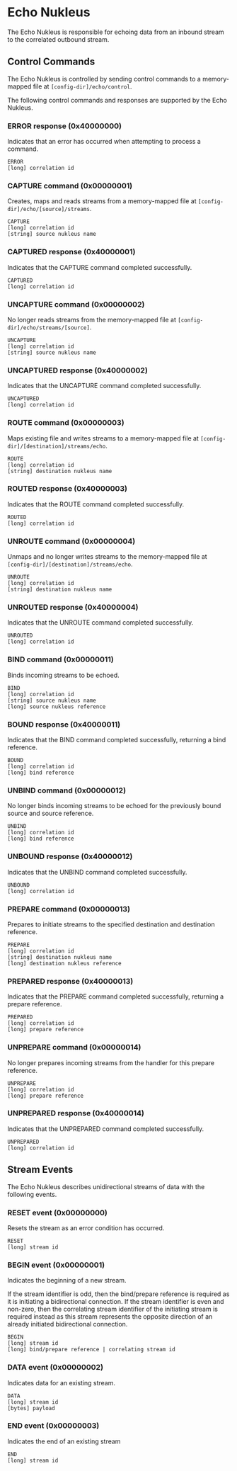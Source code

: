 # Echo Nukleus

The Echo Nukleus is responsible for echoing data from an inbound stream to the correlated outbound stream.

## Control Commands
The Echo Nukleus is controlled by sending control commands to a memory-mapped file at `[config-dir]/echo/control`.

The following control commands and responses are supported by the Echo Nukleus.

### ERROR response (0x40000000)
Indicates that an error has occurred when attempting to process a command. 

```
ERROR
[long] correlation id
```

### CAPTURE command (0x00000001)
Creates, maps and reads streams from a memory-mapped file at `[config-dir]/echo/[source]/streams`.

```
CAPTURE
[long] correlation id
[string] source nukleus name
```

### CAPTURED response (0x40000001)
Indicates that the CAPTURE command completed successfully. 

```
CAPTURED
[long] correlation id
```

### UNCAPTURE command (0x00000002)
No longer reads streams from the memory-mapped file at `[config-dir]/echo/streams/[source]`.

```
UNCAPTURE
[long] correlation id
[string] source nukleus name
```

### UNCAPTURED response (0x40000002)
Indicates that the UNCAPTURE command completed successfully. 

```
UNCAPTURED
[long] correlation id
```

### ROUTE command (0x00000003)
Maps existing file and writes streams to a memory-mapped file at `[config-dir]/[destination]/streams/echo`.

```
ROUTE
[long] correlation id
[string] destination nukleus name
```

### ROUTED response (0x40000003)
Indicates that the ROUTE command completed successfully. 

```
ROUTED
[long] correlation id
```

### UNROUTE command (0x00000004)
Unmaps and no longer writes streams to the memory-mapped file at `[config-dir]/[destination]/streams/echo`.

```
UNROUTE
[long] correlation id
[string] destination nukleus name
```

### UNROUTED response (0x40000004)
Indicates that the UNROUTE command completed successfully. 

```
UNROUTED
[long] correlation id
```

### BIND command (0x00000011)
Binds incoming streams to be echoed. 

```
BIND
[long] correlation id
[string] source nukleus name
[long] source nukleus reference
```

### BOUND response (0x40000011)
Indicates that the BIND command completed successfully, returning a bind reference. 

```
BOUND
[long] correlation id
[long] bind reference
```

### UNBIND command (0x00000012)
No longer binds incoming streams to be echoed for the previously bound source and source reference.

```
UNBIND
[long] correlation id
[long] bind reference
```

### UNBOUND response (0x40000012)
Indicates that the UNBIND command completed successfully. 

```
UNBOUND
[long] correlation id
```

### PREPARE command (0x00000013)
Prepares to initiate streams to the specified destination and destination reference.

```
PREPARE
[long] correlation id
[string] destination nukleus name
[long] destination nukleus reference
```

### PREPARED response (0x40000013)
Indicates that the PREPARE command completed successfully, returning a prepare reference. 

```
PREPARED
[long] correlation id
[long] prepare reference
```

### UNPREPARE command (0x00000014)
No longer prepares incoming streams from the handler for this prepare reference.

```
UNPREPARE
[long] correlation id
[long] prepare reference
```

### UNPREPARED response (0x40000014)
Indicates that the UNPREPARED command completed successfully. 

```
UNPREPARED
[long] correlation id
```

## Stream Events
The Echo Nukleus describes unidirectional streams of data with the following events.

### RESET event (0x00000000)
Resets the stream as an error condition has occurred.

```
RESET
[long] stream id
```

### BEGIN event (0x00000001)
Indicates the beginning of a new stream.

If the stream identifier is odd, then the bind/prepare reference is required as it is initiating a bidirectional connection.
If the stream identifier is even and non-zero, then the correlating stream identifier of the initiating stream is required instead as this stream represents the opposite direction of an already initiated bidirectional connection.

```
BEGIN
[long] stream id
[long] bind/prepare reference | correlating stream id
```

### DATA event (0x00000002)
Indicates data for an existing stream.

```
DATA
[long] stream id
[bytes] payload
```

### END event (0x00000003)
Indicates the end of an existing stream

```
END
[long] stream id
```
